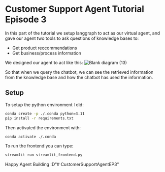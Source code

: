 # Customer Support Agent Tutorial Episode 3

In this part of the tutorial we setup langgraph to act as our virtual agent, and gave our agent two tools to ask questions of knowledge bases to:

- Get product reccommendations
- Get business/process information

We designed our agent to act like this:
![Blank diagram (13)](https://github.com/user-attachments/assets/156e98aa-23f2-475d-a167-ac1735a39e79)

So that when we query the chatbot, we can see the retrieved information from the knowledge base and how the chatbot has used the information.


## Setup

To setup the python environment I did:

```bash
conda create -p ./.conda python=3.11
pip install -r requirements.txt
```

Then activated the environment with:
```bash
conda activate ./.conda
```

To run the frontend you can type:

```bash
streamlit run streamlit_frontend.py
```

Happy Agent Building :D"# CustomerSupportAgentEP3" 
